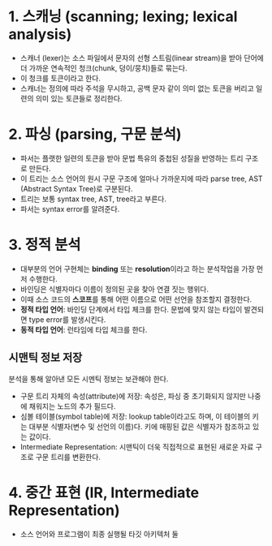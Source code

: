 # 1. 스캐닝 (scanning; lexing; lexical analysis)
- 스캐너 (lexer)는 소스 파일에서 문자의 선형 스트림(linear stream)을 받아 단어에 더 가까운 연속적인 청크(chunk, 덩이/뭉치)들로 묶는다.
- 이 청크를 토큰이라고 한다.
- 스캐너는 정의에 따라 주석을 무시하고, 공백 문자 같이 의미 없는 토큰을 버리고 일련의 의미 있는 토큰들로 정리한다.
# 2. 파싱 (parsing, 구문 분석)
- 파서는 플랫한 일련의 토큰을 받아 문법 특유의 중첩된 성질을 반영하는 트리 구조로 만든다.
- 이 트리는 소스 언어의 원시 구문 구조에 얼마나 가까운지에 따라 parse tree, AST (Abstract Syntax Tree)로 구분된다.
- 트리는 보통 syntax tree, AST, tree라고 부른다.
- 파서는 syntax error를 알려준다.
# 3. 정적 분석
- 대부분의 언어 구현체는 **binding** 또는 **resolution**이라고 하는 분석작업을 가장 먼저 수행한다.
- 바인딩은 식별자마다 이름이 정의된 곳을 찾아 연결 짓는 행위다.
- 이때 소스 코드의 **스코프**를 통해 어떤 이름으로 어떤 선언을 참조할지 결정한다.
- **정적 타입 언어**: 바인딩 단계에서 타입 체크를 한다. 문법에 맞지 않는 타입이 발견되면 type error를 발생시킨다.
- **동적 타입 언어**: 런타임에 타입 체크를 한다.
## 시맨틱 정보 저장
분석을 통해 알아낸 모든 시멘틱 정보는 보관해야 한다.
- 구문 트리 자체의 속성(attribute)에 저장: 속성은, 파싱 중 초기화되지 않지만 나중에 채워지는 노드의 추가 필드다.
- 심볼 테이블(symbol table)에 저장: lookup table이라고도 하며, 이 테이블의 키는 대부분 식별자(변수 및 선언의 이름)다. 키에 매핑된 값은 식별자가 참조하고 있는 값이다.
- Intermediate Representation: 시맨틱이 더욱 직접적으로 표현된 새로운 자료 구조로 구문 트리를 변환한다.
# 4. 중간 표현 (IR, Intermediate Representation)
- 소스 언어와 프로그램이 최종 실행될 타깃 아키텍처 둘
